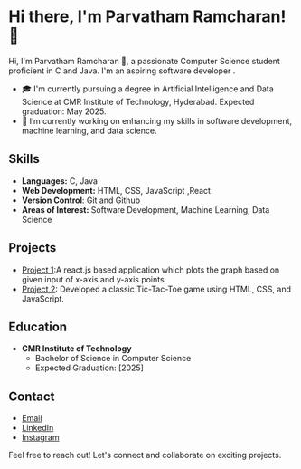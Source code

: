 # Hi there, I'm Parvatham Ramcharan! 👋

Hi, I'm Parvatham Ramcharan 👋, a passionate Computer Science student proficient in C and Java. I'm an aspiring software developer .
- 🎓 I'm currently pursuing a degree in Artificial Intelligence and Data Science at CMR Institute of Technology, Hyderabad. Expected graduation: May 2025.
- 🔭 I’m currently working on enhancing my skills in software development, machine learning, and data science.
  

## Skills
- **Languages:** C, Java
- **Web Development:** HTML, CSS, JavaScript ,React
- **Version Control**: Git and Github
- **Areas of Interest:** Software Development, Machine Learning, Data Science 

## Projects
- [Project 1](https://github.com/parvathamramcharan/graph-plotter):A react.js based application which plots the graph based on given input of x-axis and y-axis points
- [Project 2](https://github.com/parvathamramcharan/Tic_Tac_Toe_Game): Developed a classic Tic-Tac-Toe game using HTML, CSS, and JavaScript.

## Education
- **CMR Institute of Technology**
  - Bachelor of Science in Computer Science
  - Expected Graduation: [2025]

## Contact
- [Email](parvathamramcharan7@gmail.com)
- [LinkedIn](https://www.linkedin.com/in/ramcharanp/)
- [Instagram](https://www.instagram.com/_ram_charan_07/)

  
Feel free to reach out! Let's connect and collaborate on exciting projects.
